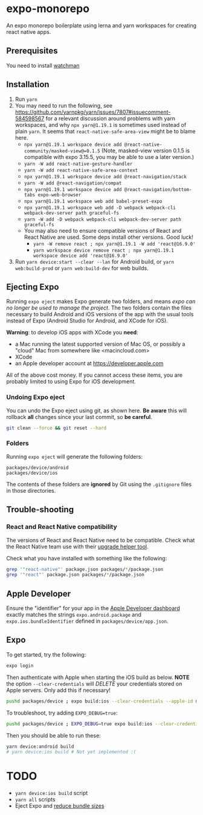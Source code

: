 # expo-monorepo

An expo monorepo boilerplate using lerna and yarn workspaces for creating react native apps.

## Prerequisites

You need to install [watchman](https://facebook.github.io/watchman/)

## Installation

1. Run `yarn`
1. You may need to run the following, see <https://github.com/yarnpkg/yarn/issues/7807#issuecomment-584598567> for a relevant discussion around problems with yarn workspaces, and why `npx yarn@1.19.1` is sometimes used instead of plain `yarn`. It seems that `react-native-safe-area-view` might be to blame here.
    - `npx yarn@1.19.1 workspace device add @react-native-community/masked-view@=0.1.5` (Note, masked-view version 0.1.5 is compatible with expo 3.15.5, you may be able to use a later version.)
    - `yarn -W add react-native-gesture-handler`
    - `yarn -W add react-native-safe-area-context`
    - `npx yarn@1.19.1 workspace device add @react-navigation/stack`
    - `yarn -W add @react-navigation/compat`
    - `npx yarn@1.19.1 workspace device add @react-navigation/bottom-tabs expo-web-browser`
    - `npx yarn@1.19.1 workspace web add babel-preset-expo`
    - `npx yarn@1.19.1 workspace web add -D webpack webpack-cli webpack-dev-server path graceful-fs`
    - `yarn -W add -D webpack webpack-cli webpack-dev-server path graceful-fs`
    - You may also need to ensure compatible versions of React and React Native are used. Some deps install other versions. Good luck!
        - `yarn -W remove react ; npx yarn@1.19.1 -W add 'react@16.9.0'`
        - `yarn workspace device remove react ; npx yarn@1.19.1 workspace device add 'react@16.9.0'`
1. Run `yarn device:start --clear --lan` for Android build, or `yarn web:build-prod` or `yarn web:build-dev` for web builds.


## Ejecting Expo

Running `expo eject` makes Expo generate two folders, and means _expo can no longer be used to manage the project_. The two folders contain the files necessary to build Android and iOS versions of the app with the usual tools instead of Expo (Android Studio for Android, and XCode for iOS).

**Warning**: to develop iOS apps with XCode you **need**:

- a Mac running the latest supported version of Mac OS, or possibly a "cloud" Mac from somewhere like <macincloud.com>
- XCode
- an Apple developer account at <https://developer.apple.com>

All of the above cost money. If you cannot access these items, you are probably limited to using Expo for iOS development.


### Undoing Expo eject

You can undo the Expo eject using git, as shown here. **Be aware** this will rollback **all** changes since your last commit, so **be careful**.

```sh
git clean --force && git reset --hard
```

### Folders

Running `expo eject` will generate the following folders:

```plain
packages/device/android
packages/device/ios
```

The contents of these folders are **ignored** by Git using the `.gitignore` files in those directories.


## Trouble-shooting

### React and React Native compatibility

The versions of React and React Native need to be compatible. Check what the React Native team use with their [upgrade helper tool](https://react-native-community.github.io/upgrade-helper/?from=0.61.0&to=0.62.0-rc.0).

Check what you have installed with something like the following:

```sh
grep '"react-native"' package.json packages/*/package.json
grep '"react"' package.json packages/*/package.json
```

## Apple Developer

Ensure the "identifier" for your app in the [Apple Developer dashboard](https://developer.apple.com/account) exactly matches the strings `expo.android.package` and `expo.ios.bundleIdentifier` defined in `packages/device/app.json`.


## Expo

To get started, try the following:

```sh
expo login
```

Then authenticate with Apple when starting the iOS build as below. **NOTE** the option `--clear-credentials` will *DELETE* your credentials stored on Apple servers. Only add this if necessary!

```sh
pushd packages/device ; expo build:ios --clear-credentials --apple-id my@appleId.com ; popd
```

To troubleshoot, try adding `EXPO_DEBUG=true`:

```sh
pushd packages/device ; EXPO_DEBUG=true expo build:ios --clear-credentials --apple-id my@appleId.com ; popd
```


Then you should be able to run these:

```sh
yarn device:android build
# yarn device:ios build # Not yet implemented :(
```

# TODO

- `yarn device:ios build` script
- `yarn all` scripts
- Eject Expo and [reduce bundle sizes](https://medium.com/@aswinmohanme/how-i-reduced-the-size-of-my-react-native-app-by-86-27be72bba640)
